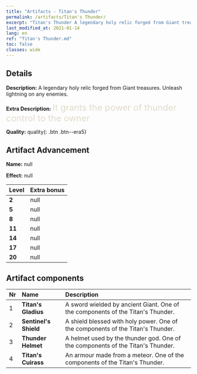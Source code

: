 ```yaml
---
title: "Artifacts - Titan's Thunder"
permalink: /artifacts/Titan's Thunder/
excerpt: "Titan's Thunder A legendary holy relic forged from Giant treasures. Unleash lightning on any enemies."
last_modified_at: 2021-01-14
lang: en
ref: "Titan's Thunder.md"
toc: false
classes: wide
---
```

## Details

 **Description:** A legendary holy relic forged from Giant treasures. Unleash lightning on any enemies.

 **Extra Description:** <span style="color: #e0dbcb;font-size:24px">It grants the power of thunder control to the owner</span>

 **Quality:** quality{: .btn .btn--era5}

## Artifact Advancement

 **Name:** null

 **Effect:** null

  |  Level  |    Extra bonus  | 
  |:--------|:----------------| 
  | **2** | null | 
  | **5** | null | 
  | **8** | null | 
  | **11** | null | 
  | **14** | null | 
  | **17** | null | 
  | **20** | null | 


## Artifact components

  |  Nr  |    Name  |  Description | 
  |:-----|:---------|:-------------| 
  | 1 | **Titan's Gladius** | A sword wielded by ancient Giant. One of the components of the Titan's Thunder. | 
  | 2 | **Sentinel's Shield** | A shield blessed with holy power. One of the components of the Titan's Thunder. | 
  | 3 | **Thunder Helmet** | A helmet used by the thunder god. One of the components of the Titan's Thunder. | 
  | 4 | **Titan's Cuirass** | An armour made from a meteor. One of the components of the Titan's Thunder. | 
